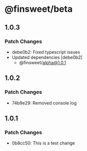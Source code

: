 # @finsweet/beta

## 1.0.3

### Patch Changes

- debe0b2: Fixed typescript issues
- Updated dependencies [debe0b2]
  - @finsweet/alpha@1.0.1

## 1.0.2

### Patch Changes

- 74b9e29: Removed console log

## 1.0.1

### Patch Changes

- 0b8cc50: This is a test change
